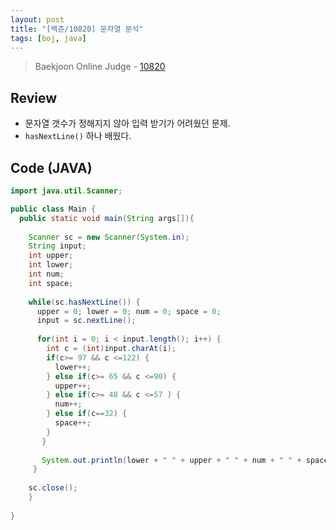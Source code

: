 ```yaml
---
layout: post
title: "[백준/10820] 문자열 분석"
tags: [boj, java]
---
```

> Baekjoon Online Judge - [10820](https://www.acmicpc.net/problem/10820)

## Review
* 문자열 갯수가 정해지지 않아 입력 받기가 어려웠던 문제.
* `hasNextLine()` 하나 배웠다.

## Code (JAVA)
```java
import java.util.Scanner;

public class Main {
  public static void main(String args[]){
    
    Scanner sc = new Scanner(System.in);
    String input;
    int upper;
    int lower;
    int num;
    int space;
 
    while(sc.hasNextLine()) {
      upper = 0; lower = 0; num = 0; space = 0;
      input = sc.nextLine();
      
      for(int i = 0; i < input.length(); i++) {
        int c = (int)input.charAt(i);
        if(c>= 97 && c <=122) {
          lower++;
        } else if(c>= 65 && c <=90) {
          upper++;
        } else if(c>= 48 && c <=57 ) {
          num++;
        } else if(c==32) {
          space++;
        }
       }
       
       System.out.println(lower + " " + upper + " " + num + " " + space);
     }
    
    sc.close();
    }
    
}
```